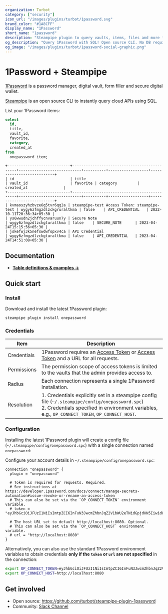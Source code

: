 ```yaml
---
organization: Turbot
category: ["security"]
icon_url: "/images/plugins/turbot/1password.svg"
brand_color: "#1A8CFF"
display_name: "1Password"
short_name: "1password"
description: "Steampipe plugin to query vaults, items, files and more from 1Password."
og_description: "Query 1Password with SQL! Open source CLI. No DB required."
og_image: "/images/plugins/turbot/1password-social-graphic.png"
---
```


# 1Password + Steampipe

[1Password](https://1password.com/) is a password manager, digital vault, form filler and secure digital wallet.

[Steampipe](https://steampipe.io) is an open source CLI to instantly query cloud APIs using SQL.

List your 1Password items:

```sql
select
  id,
  title,
  vault_id,
  favorite,
  category,
  created_at
from
  onepassword_item;
```

```
+----------------------------+---------------------------------------------+----------------------------+----------+------------------+---------------------------+
| id                         | title                                       | vault_id                   | favorite | category         | created_at                |
+----------------------------+---------------------------------------------+----------------------------+----------+------------------+---------------------------+
| kvmaoszyhzbvze6g5tvr6qg2a | steampipe-test Access Token: steampipe-test | wygy6zfmgzdlzckgruraltkma | false    | API_CREDENTIAL   | 2022-10-11T20:36:34+05:30 |
| ys6wwudn2jchffycnvaruun7y | Secure Note                                 | wygy6zfmgzdlzckgturaltkma | false    | SECURE_NOTE      | 2023-04-24T15:15:56+05:30 |
| jskefwj3k5nefswdwfopxv4ca | API Credential                              | wygy6zfmgzdlzckgturaltkma | false    | API_CREDENTIAL   | 2023-04-24T14:51:08+05:30 |
```

## Documentation

- **[Table definitions & examples →](/plugins/turbot/1password/tables)**

## Quick start

### Install

Download and install the latest 1Password plugin:

```sh
steampipe plugin install onepassword
```

### Credentials

| Item        | Description                                                                                                                                                                                                                                                                                                      |
| ----------- | ---------------------------------------------------------------------------------------------------------------------------------------------------------------------------------------------------------------------------------------------------------------------------------------------------------------- |
| Credentials | 1Password requires an [Access Token](https://developer.1password.com/docs/connect/manage-secrets-automation#issue-revoke-or-rename-an-access-token) or [Access Token](https://developer.1password.com/docs/connect/manage-secrets-automation#issue-revoke-or-rename-an-access-token) and a URL for all requests. |
| Permissions | The permission scope of access tokens is limited to the vaults that the admin provides access to.                                                                                                                                                                                                                |
| Radius      | Each connection represents a single 1Password Installation.                                                                                                                                                                                                                                                      |
| Resolution  | 1. Credentials explicitly set in a steampipe config file (`~/.steampipe/config/onepassword.spc`)<br />2. Credentials specified in environment variables, e.g., `OP_CONNECT_TOKEN`, `OP_CONNECT_HOST`.                                                                                                            |

### Configuration

Installing the latest 1Password plugin will create a config file (`~/.steampipe/config/onepassword.spc`) with a single connection named `onepassword`:

Configure your account details in `~/.steampipe/config/onepassword.spc`:

```hcl
connection "onepassword" {
  plugin = "onepassword"

  # Token is required for requests. Required.
  # See instructions at https://developer.1password.com/docs/connect/manage-secrets-automation#issue-revoke-or-rename-an-access-token
  # This can also be set via the `OP_CONNECT_TOKEN` environment variable.
  # token = "eyJhbGciOiJFUzI1NiIsImtpZCI6InFuN3JwcmZhbnJqZ2V1bWU2eTNidGpjdHN5IiwidHlwIjoiSldUIn0.eyIxcGFzc3dvcmQuY29tL2F1dWlkIjoiVEpGVzVZTlRJSkMzSkNXRFgzQ0dWTUpCSDQiLCIxcGFzc3dvcmQuY29tL3Rva2VuIjoib2tnZGZJWHpEaDhWWkNkRHVNRjZNSUplRUlwN3ZrYUQiLCIxcGFzc3dvcmQuY29tL2Z0cyI6WyJ2YXVsdGFjY2VzcyJdLCIxcGFzc3dvcmQuY29tL3Z0cyI6W3sidSI6ImZwZDR1dW00bHJicTMycG8ybXR2ZGo0c3hpI"

  # The host URL set to default http://localhost:8080. Optional.
  # This can also be set via the `OP_CONNECT_HOST` environment variable.
  # url = "http://localhost:8080"
}
```

Alternatively, you can also use the standard 1Password environment variables to obtain credentials **only if the `token` or `url` are not specified** in the connection:

```sh
export OP_CONNECT_TOKEN=eyJhbGciOiJFUzI1NiIsImtpZCI6InFuN3JwcmZhbnJqZ2V1bWU2eTNidGpjdHN5IiwidHlwIjoiSldUIn0.eyIxcGFzc3dvcmQuY29tL2F1dWlkIjoiVEpGVzVZTlRJSkMzSkNXRFgzQ0dWTUpCSDQiLCIxcGFzc3dvcmQuY29tL3Rva2VuIjoib2tnZGZJWHpEaDhWWkNkRHVNRjZNSUplRUlwN3ZrYUQiLCIxcGFzc3dvcmQuY29tL2Z0cyI6WyJ2YXVsdGFjY2VzcyJdLCIxcGFzc3dvcmQuY29tL3Z0cyI6W3sidSI6ImZwZDR1dW00bHJicTMycG8ybXR2ZGo0c3hpI
export OP_CONNECT_HOST=http://localhost:8080
```

## Get involved

- Open source: https://github.com/turbot/steampipe-plugin-1password
- Community: [Slack Channel](https://steampipe.io/community/join)
